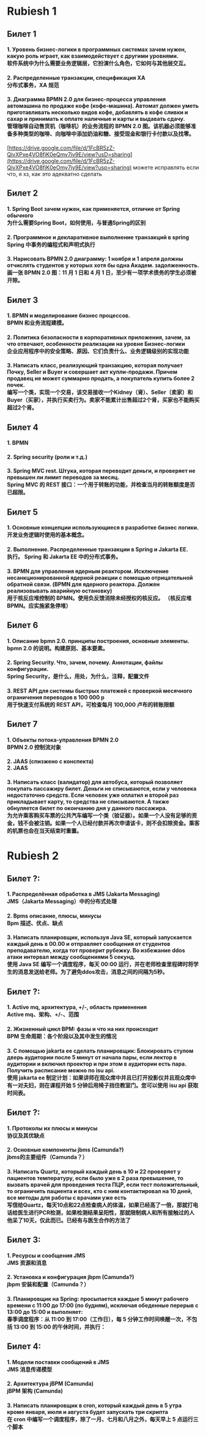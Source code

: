 # Rubiesh 1

## Билет 1

#### 1. Уровень бизнес-логики в программных системах зачем нужен, какую роль играет, как взаимодействует с другими уровнями.<br>软件系统中为什么需要业务逻辑层，它扮演什么角色，它如何与其他层交互。

#### 2. Распределенные транзакции, спецификация XA<br>分布式事务，XA 规范

#### 3. Диаграмма BPMN 2.0 для бизнес-процесса управления автомашина по продаже кофе (кофе-машина). Автомат должен уметь приготавливать несколько видов кофе, добавлять в кофе сливки и сахар и принимать к оплате наличные и карты и выдавать сдачу.<br>管理咖啡自动售货机（咖啡机）的业务流程的 BPMN 2.0 图。该机器必须能够准备多种类型的咖啡、向咖啡中添加奶油和糖、接受现金和银行卡付款以及找零。

[https://drive.google.com/file/d/1FcBR5zZ-QivXPxe4VO8fiK0eQmv7iv9E/view?usD=sharing](https://drive.google.com/file/d/1FcBR5zZ-QivXPxe4VO8fiK0eOmy7iy9E/view?usp=sharing)
можете исправлять если что, я хз, как это адекватно сделать

## Билет 2

#### 1. Spring Boot зачем нужен, как применяется, отличие от Spring обычного <br> 为什么需要Spring Boot，如何使用，与普通Spring的区别

#### 2. Программное и декларативное выполнение транзакций в spring <br> Spring 中事务的编程式和声明式执行

#### 3. Нарисовать BPMN 2.0 диаграмму: 1 ноября и 1 апреля должны отчислять студентов у которых хотя бы одна Академ. задолженность. <br>画一张 BPMN 2.0 图：11 月 1 日和 4 月 1 日，至少有一项学术债务的学生必须被开除。

## Билет 3

#### 1. BPMN и моделирование бизнес процессов.<br>BPMN 和业务流程建模。

#### 2. Политика безопасности в корпоративных приложения, зачем, за что отвечают, особенности реализации на уровне Бизнес-логики<br>企业应用程序中的安全策略、原因、它们负责什么、业务逻辑级别的实现功能

#### 3. Написать класс, реализующий транзакцию, которая получает Почку, Seller и Buyer и совершает акт купли-продажи. Причем продавец не может суммарно продать, а покупатель купить более 2 почек.<br>编写一个类，实现一个交易，该交易接收一个Kidney（肾）、Seller（卖家）和Buyer（买家），并执行买卖行为。卖家不能累计出售超过2个肾，买家也不能购买超过2个肾。

## Билет 4

#### 1. BPMN

#### 2. Spring security (роли и т.д.)

#### 3. Spring MVC rest. Штука, которая переводит деньги, и проверяет не превышен ли лимит переводов за месяц. <br>Spring MVC 的 REST 接口：一个用于转账的功能，并检查当月的转账额度是否已超限。

## Билет 5

#### 1. Основные концепции использующиеся в разработке бизнес логики. <br>开发业务逻辑时使用的基本概念。

#### 2. Выполнение. Распределенные транзакции в Spring и Jakarta EE. <br>执行。 Spring 和 Jakarta EE 中的分布式事务。

#### 3. BPMN для управления ядерным реактором. Исключение несанкционированной ядерной реакции с помощью отрицательной обратной связи. (BPMN для ядерного реактора. Должен реализовывать аварийную остановку) <br>用于核反应堆控制的 BPMN。使用负反馈消除未经授权的核反应。 （核反应堆BPMN。应实施紧急停堆）

## Билет 6

#### 1. Описание bpmn 2.0. принципы построения, основные элементы.<br>bpmn 2.0 的说明。构建原则、基本要素。

#### 2. Spring Security. Что, зачем, почему. Аннотации, файлы конфигурации.<br>Spring Security，是什么，用处，为什么，注释，配置文件

#### 3. REST API для системы быстрых платежей с проверкой месячного ограничения переводов в 100 000 р<br>用于快速支付系统的 REST API，可检查每月 100,000 卢布的转账限额

## Билет 7

#### 1. Объекты потока-управления BPMN 2.0 <br>BPMN 2.0 控制流对象

#### 2. JAAS (спизжено с конспекта) <br>2. JAAS

#### 3. Написать класс (валидатор) для автобуса, который позволяет покупать пассажиру билет. Деньги не списываются, если у человека недостаточно средств. Если человек уже оплатил и второй раз прикладывает карту, то средства не списываются. А также обнуляется билет по окончанию дня у данного пассажира. <br> 为允许乘客购买车票的公共汽车编写一个类（验证器）。如果一个人没有足够的资金，钱不会被注销。如果一个人已经付款并再次申请该卡，则不会扣除资金。乘客的机票也会在当天结束时重置。

# Rubiesh 2

## Билет ?:

#### 1. Распределённая обработка в JMS (Jakarta Messaging) <br> JMS（Jakarta Messaging）中的分布式处理

#### 2. Bpms описание, плюсы, минусы <br> Bpm 描述、优点、缺点

#### 3. Написать планировщик, используя Java SE, который запускается каждый день в 00.00 и отправляет сообщения от студентов преподавателю, когда тот проверит рубежку. Во избежание ddos атаки интервал между сообщениями 5 секунд. <br> 使用 Java SE 编写一个调度程序，每天 00:00 运行，并在老师检查里程碑时将学生的消息发送给老师。为了避免ddos攻击，消息之间的间隔为5秒。

## Билет ?:

#### 1. Active mq, архитектура, +/-, область применения <br> Active mq、架构、+/-、范围

#### 2. Жизненный цикл BPM: фазы и что на них происходит <br> BPM 生命周期：各个阶段以及其中发生的情况

#### 3. С помощью jakarta ee сделать планировщик: Блокировать стулом дверь аудитории после 5 минут от начала пары, если лектор в аудитории и включил проектор и при этом в аудитории есть пара. Получить расписание можно по isu api. <br> 使用 jakarta ee 制定计划：如果讲师在观众席中并且已打开投影仪并且观众席中有一对夫妇，则在课程开始 5 分钟后用椅子挡住教室门。您可以使用 isu api 获取时间表。

## Билет ?:

#### 1. Протоколы их плюсы и минусы <br> 协议及其优缺点

#### 2. Основные компоненты jbms (Camunda?) <br> jbms的主要组件（Camunda？）

#### 3. Написать Quartz, который каждый день в 10 и 22 проверяет у пациентов температуру, если было уже в 2 раза превышение, то вызвать врачей для проведения теста ПЦР, если тест положительный, то ограничить пациента и всех, кто с ним контактировал на 10 дней, все методы для работы с врачами уже есть <br> 写信给Quartz，每天10点和22点检查病人的体温，如果已经高了一倍，那就打电话给医生进行PCR检测，如果检测结果呈阳性，那就限制病人和所有接触过的人他呆了10天，仅此而已。已经有与医生合作的方法了

## Билет 3:

#### 1. Ресурсы и сообщения JMS <br> JMS 资源和消息

#### 2. Установка и конфигурация jbpm (Camunda?) <br> jbpm 安装和配置（Camunda？）

#### 3. Планировщик на Spring: просыпается каждые 5 минут рабочего времени с 11:00 до 17:00 (по будням), исключая обеденные перерыв с 13:00 до 15:00 и выполняет: <br> 春季调度程序：从 11:00 到 17:00（工作日），每 5 分钟工作时间唤醒一次，不包括 13:00 到 15:00 的午休时间，并执行：

## Билет 4:

#### 1. Модели поставки сообщений в JMS <br> JMS 消息传递模型

#### 2. Архитектура jBPM (Camunda) <br> jBPM 架构 (Camunda)

#### 3. Написать планировщик в cron, который каждый день в 5 утра кроме января, июля и августа будет запускать три скрипта <br> 在 cron 中编写一个调度程序，除了一月、七月和八月之外，每天早上 5 点运行三个脚本

